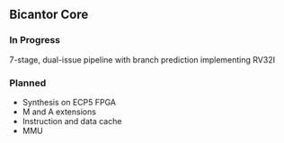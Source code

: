 ## Bicantor Core

### In Progress
7-stage, dual-issue pipeline with branch prediction implementing RV32I

### Planned
- Synthesis on ECP5 FPGA
- M and A extensions
- Instruction and data cache
- MMU
